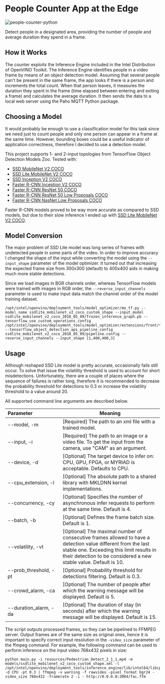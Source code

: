 # People Counter App at the Edge

![people-counter-python](./images/people-counter-image.png)

Detect people in a designated area, providing the number of people and average duration they spend in a frame.


## How it Works

The counter exploits the Inference Engine included in the Intel Distribution of OpenVINO Toolkit. The Inference Engine identifies people in a video frame by means of an object detection model. Assuming that several people can't be present in the same frame, the app looks if there is a person and increments the total count. When that person leaves, it measures the duration they spent in the frame (time elapsed between entering and exiting a frame) and calculates the average duration. It then sends the data to a local web server using the Paho MQTT Python package.

## Choosing a Model

It would probably be enough to use a classification model for this task since we need just to count people and only one person can appear in a frame at the same time. However, bounding boxes could be a useful indicator of application correctness, therefore I decided to use a detection model. 

This project supports 1- and 2-input topologies from TensorFlow Object Detection Models Zoo. Tested with:
* [SSD MobileNet V2 COCO](http://download.tensorflow.org/models/object_detection/ssd_mobilenet_v2_coco_2018_03_29.tar.gz)
* [SSD Lite MobileNet V2 COCO](http://download.tensorflow.org/models/object_detection/ssdlite_mobilenet_v2_coco_2018_05_09.tar.gz)
* [SSD Inception V2 COCO](http://download.tensorflow.org/models/object_detection/ssd_inception_v2_coco_2018_01_28.tar.gz)
* [Faster R-CNN Inception V2 COCO](http://download.tensorflow.org/models/object_detection/faster_rcnn_inception_v2_coco_2018_01_28.tar.gz)
* [Faster R-CNN ResNet 50 COCO](http://download.tensorflow.org/models/object_detection/faster_rcnn_resnet50_coco_2018_01_28.tar.gz)
* [Faster R-CNN ResNet 50 Low Proposals COCO](http://download.tensorflow.org/models/object_detection/faster_rcnn_resnet50_lowproposals_coco_2018_01_28.tar.gz)
* [Faster R-CNN NasNet Low Proposals COCO](http://download.tensorflow.org/models/object_detection/faster_rcnn_nas_lowproposals_coco_2018_01_28.tar.gz)

Faster R-CNN models proved to be way more accurate as compared to SSD models, but due to their slow inference I ended up with [SSD Lite MobileNet V2 COCO](http://download.tensorflow.org/models/object_detection/ssdlite_mobilenet_v2_coco_2018_05_09.tar.gz).


## Model Conversion

The major problem of SSD Lite model was long series of frames with undetected people in some parts of the video. In order to improve accuracy I changed the shape of the input while converting the model using the `--input_shape` parameter of the model optimizer. It turned out that increasing the expected frame size from 300x300 (default) to 400x400 aids in making much more stable detections.

Since we load images in BGR channels order, whereas TensorFlow models were trained with images in RGB order, the `--reverse_input_channels` parameter is used to make input data match the channel order of the model training dataset.

```
/opt/intel/openvino/deployment_tools/model_optimizer/mo_tf.py --model_name ssdlite_mobilenet_v2_coco_custom_shape --input_model  ssdlite_mobilenet_v2_coco_2018_05_09/frozen_inference_graph.pb --tensorflow_use_custom_operations_config /opt/intel/openvino/deployment_tools/model_optimizer/extensions/front/tf/ssd_v2_support.json --tensorflow_object_detection_api_pipeline_config ssdlite_mobilenet_v2_coco_2018_05_09/pipeline.config --reverse_input_channels --input_shape [1,400,400,3]
```

## Usage

Although reshaped SSD Lite model is pretty accurate, occasionally fails still occur. To solve that issue the volatility threshold is used to account for short misdetections. Unfortunately, there are a couple of places where the sequence of failures is rather long, therefore it is recommended to decrease the probability threshold for detections to 0.3 or increase the volatility threshold to a value around 20.

All supported command line arguments are described below.

Parameter&nbsp;&nbsp;&nbsp;&nbsp;&nbsp;&nbsp;&nbsp;&nbsp;&nbsp;&nbsp;&nbsp;&nbsp;&nbsp;&nbsp;&nbsp;&nbsp;&nbsp;&nbsp;&nbsp; | Meaning 
------------ | ------ 
--model, -m | [Required] The path to an xml file with a trained model.
--input, -i | [Required] The path to an image or a video file. To get the input from the camera, use "CAM" as an argument.
--device, -d | [Optional] The target device to infer on: CPU, GPU, FPGA, or MYRIAD is acceptable. Defaults to CPU.
--cpu_extension, -l | [Optional] The absolute path to a shared library with MKLDNN kernel implementations.
--concurrency, -cy | [Optional] Specifies the number of asynchronous infer requests to perform at the same time. Default is 4.
--batch, -b | [Optional] Defines the frame batch size. Default is 1.
--volatility, -vt | [Optional] The maximal number of consecutive frames allowed to have a detection value different from the last stable one. Exceeding this limit results in their detection to be considered a new stable value. Default is 10.
--prob_threshold, -pt | [Optional] Probability threshold for detections filtering. Default is 0.3.
--crowd_alarm, -ca | [Optional] The number of people after which the warning message will be displayed. Default is 5.
--duration_alarm, -da | [Optional] The duration of stay (in seconds) after which the warning message will be displayed. Default is 15.

The script outputs processed frames, so they can be pipelined to FFMPEG server. Output frames are of the same size as original ones, hence it is important to specify correct input resolution in the `-video_size` parameter of the ffmpeg command. For example, the following command can be used to perform inference on the input video 768x432 pixels in size:
```
python main.py -i resources/Pedestrian_Detect_2_1_1.mp4 -m models/ssdlite_mobilenet_v2_coco_custom_shape.xml -l /opt/intel/openvino/deployment_tools/inference_engine/lib/intel64/libcpu_extension_sse4.so -d CPU -pt 0.3 | ffmpeg -v warning -f rawvideo -pixel_format bgr24 -video_size 768x432 -framerate 2 -i - http://0.0.0.0:3004/fac.ffm
```



